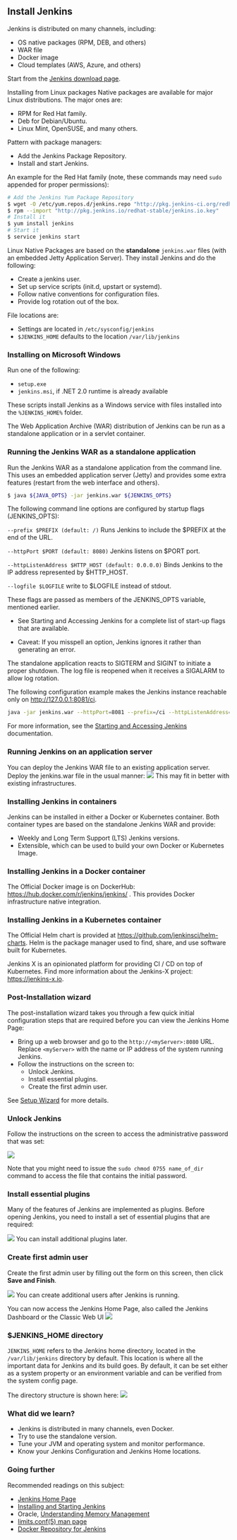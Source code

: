 ## Install Jenkins

Jenkins is distributed on many channels, including:
- OS native packages (RPM, DEB, and others)
- WAR file
- Docker image
- Cloud templates (AWS, Azure, and others)

Start from the [Jenkins download page](https://www.jenkins.io/download).


Installing from Linux packages
Native packages are available for major Linux distributions. The major ones are:
- RPM for Red Hat family.
- Deb for Debian/Ubuntu.
- Linux Mint, OpenSUSE, and many others.

Pattern with package managers:
- Add the Jenkins Package Repository.
- Install and start Jenkins.

An example for the Red Hat family (note, these commands may need ```sudo``` appended for proper permissions):

```bash
# Add the Jenkins Yum Package Repository
$ wget -O /etc/yum.repos.d/jenkins.repo "http://pkg.jenkins-ci.org/redhat-stable/jenkins.repo"
$ rpm --import "http://pkg.jenkins.io/redhat-stable/jenkins.io.key"
# Install it
$ yum install jenkins
# Start it
$ service jenkins start
```

Linux Native Packages are based on the **standalone** ```jenkins.war``` files (with an embedded Jetty Application Server). They install Jenkins and do the following:
- Create a jenkins user.
- Set up service scripts (init.d, upstart or systemd).
- Follow native conventions for configuration files.
- Provide log rotation out of the box.

File locations are:
- Settings are located in ```/etc/sysconfig/jenkins```
- ```$JENKINS_HOME``` defaults to the location ```/var/lib/jenkins```


### Installing on Microsoft Windows
Run one of the following:
- ```setup.exe```
- ```jenkins.msi```, if .NET 2.0 runtime is already available

These scripts install Jenkins as a Windows service with files installed into the ```%JENKINS_HOME%``` folder.

The Web Application Archive (WAR) distribution of Jenkins can be run as a standalone application or in a servlet container.


### Running the Jenkins WAR as a standalone application
Run the Jenkins WAR as a standalone application from the command line. This uses an embedded application server (Jetty) and provides some extra features (restart from the web interface and others).

```bash
$ java ${JAVA_OPTS} -jar jenkins.war ${JENKINS_OPTS}
```

The following command line options are configured by startup flags (JENKINS_OPTS):

```--prefix $PREFIX (default: /)```
Runs Jenkins to include the $PREFIX at the end of the URL.

```--httpPort $PORT (default: 8080)```
Jenkins listens on $PORT port.

```--httpListenAddress $HTTP_HOST (default: 0.0.0.0)```
Binds Jenkins to the IP address represented by $HTTP_HOST.

```--logfile $LOGFILE```
write to $LOGFILE instead of stdout.



These flags are passed as members of the JENKINS_OPTS variable, mentioned earlier.

- See Starting and Accessing Jenkins for a complete list of start-up flags that are available.

- Caveat: If you misspell an option, Jenkins ignores it rather than generating an error.

The standalone application reacts to SIGTERM and SIGINT to initiate a proper shutdown. The log file is reopened when it receives a SIGALARM to allow log rotation.

The following configuration example makes the Jenkins instance reachable only on http://127.0.0.1:8081/ci.
```bash
java -jar jenkins.war --httpPort=8081 --prefix=/ci --httpListenAddress=127.0.0.1
```
For more information, see the [Starting and Accessing Jenkins](https://www.jenkins.io/doc/book/installing/#configuring-http) documentation.


### Running Jenkins on an application server
You can deploy the Jenkins WAR file to an existing application server. Deploy the jenkins.war file in the usual manner:
![](img/jenkins-war-on-tomcat.png)
This may fit in better with existing infrastructures.


### Installing Jenkins in containers
Jenkins can be installed in either a Docker or Kubernetes container. Both container types are based on the standalone Jenkins WAR and provide:
- Weekly and Long Term Support (LTS) Jenkins versions.
- Extensible, which can be used to build your own Docker or Kubernetes Image.


### Installing Jenkins in a Docker container
The Official Docker image is on DockerHub: https://hub.docker.com/r/jenkins/jenkins/ . This provides Docker infrastructure native integration.


### Installing Jenkins in a Kubernetes container
The Official Helm chart is provided at https://github.com/jenkinsci/helm-charts. Helm is the package manager used to find, share, and use software built for Kubernetes.

Jenkins X is an opinionated platform for providing CI / CD on top of Kubernetes. Find more information about the Jenkins-X project: https://jenkins-x.io.


### Post-Installation wizard
The post-installation wizard takes you through a few quick initial configuration steps that are required before you can view the Jenkins Home Page:
- Bring up a web browser and go to the ```http://<myServer>:8080``` URL. Replace ```<myServer>``` with the name or IP address of the system running Jenkins.
- Follow the instructions on the screen to:
  - Unlock Jenkins.
  - Install essential plugins.
  - Create the first admin user.

See [Setup Wizard](https://www.jenkins.io/doc/book/installing/#setup-wizard) for more details.


### Unlock Jenkins
Follow the instructions on the screen to access the administrative password that was set:

![](img/unlock-jenkins.png)

Note that you might need to issue the ```sudo chmod 0755 name_of_dir``` command to access the file that contains the initial password.


### Install essential plugins
Many of the features of Jenkins are implemented as plugins. Before opening Jenkins, you need to install a set of essential plugins that are required:

![](img\initial-plugins.png)
You can install additional plugins later.


### Create first admin user
Create the first admin user by filling out the form on this screen, then click **Save and Finish**.

![](img\first-admin-user.png)
You can create additional users after Jenkins is running.

You can now access the Jenkins Home Page, also called the Jenkins Dashboard or the Classic Web UI
![](img\jenkins-homepage.png)


### $JENKINS_HOME directory
```JENKINS_HOME``` refers to the Jenkins home directory, located in the ```/var/lib/jenkins``` directory by default. This location is where all the important data for Jenkins and its build goes. By default, it can be set either as a system property or an environment variable and can be verified from the system config page.

The directory structure is shown here:
![](img\jenkins-home-dir-structure.png)

### What did we learn?
- Jenkins is distributed in many channels, even Docker.
- Try to use the standalone version.
- Tune your JVM and operating system and monitor performance.
- Know your Jenkins Configuration and Jenkins Home locations.

### Going further
Recommended readings on this subject:
- [Jenkins Home Page](https://www.jenkins.io/)
- [Installing and Starting Jenkins](https://www.jenkins.io/doc/book/installing/)
- Oracle, [Understanding Memory Management](https://docs.oracle.com/cd/E13150_01/jrockit_jvm/jrockit/geninfo/diagnos/garbage_collect.html)
- [limits.conf(5) man page](http://linux.die.net/man/5/limits.conf)
- [Docker Repository for Jenkins](https://hub.docker.com/r/jenkins/jenkins/)

